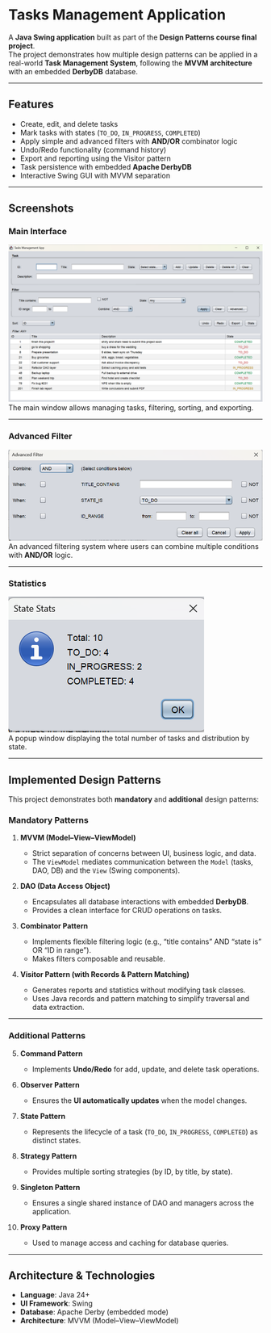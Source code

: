 # Tasks Management Application

A **Java Swing application** built as part of the **Design Patterns course final project**.  
The project demonstrates how multiple design patterns can be applied in a real-world **Task Management System**, following the **MVVM architecture** with an embedded **DerbyDB** database.

---

## Features

- Create, edit, and delete tasks
- Mark tasks with states (`TO_DO`, `IN_PROGRESS`, `COMPLETED`)
- Apply simple and advanced filters with **AND/OR** combinator logic
- Undo/Redo functionality (command history)
- Export and reporting using the Visitor pattern
- Task persistence with embedded **Apache DerbyDB**
- Interactive Swing GUI with MVVM separation

---

## Screenshots

### Main Interface
![main screen.png](main%20screen.png)  
The main window allows managing tasks, filtering, sorting, and exporting.

---

### Advanced Filter
![advanved filter.png](advanved%20filter.png)  
An advanced filtering system where users can combine multiple conditions with **AND/OR** logic.

---

### Statistics
![state popup.png](state%20popup.png)  
A popup window displaying the total number of tasks and distribution by state.

---

## Implemented Design Patterns

This project demonstrates both **mandatory** and **additional** design patterns:

### Mandatory Patterns
1. **MVVM (Model–View–ViewModel)**
    - Strict separation of concerns between UI, business logic, and data.
    - The `ViewModel` mediates communication between the `Model` (tasks, DAO, DB) and the `View` (Swing components).

2. **DAO (Data Access Object)**
    - Encapsulates all database interactions with embedded **DerbyDB**.
    - Provides a clean interface for CRUD operations on tasks.

3. **Combinator Pattern**
    - Implements flexible filtering logic (e.g., “title contains” AND “state is” OR “ID in range”).
    - Makes filters composable and reusable.

4. **Visitor Pattern (with Records & Pattern Matching)**
    - Generates reports and statistics without modifying task classes.
    - Uses Java records and pattern matching to simplify traversal and data extraction.

---

### Additional Patterns
5. **Command Pattern**
    - Implements **Undo/Redo** for add, update, and delete task operations.

6. **Observer Pattern**
    - Ensures the **UI automatically updates** when the model changes.

7. **State Pattern**
    - Represents the lifecycle of a task (`TO_DO`, `IN_PROGRESS`, `COMPLETED`) as distinct states.

8. **Strategy Pattern**
    - Provides multiple sorting strategies (by ID, by title, by state).

9. **Singleton Pattern**
    - Ensures a single shared instance of DAO and managers across the application.

10. **Proxy Pattern**
    - Used to manage access and caching for database queries.

---

## Architecture & Technologies

- **Language**: Java 24+
- **UI Framework**: Swing
- **Database**: Apache Derby (embedded mode)
- **Architecture**: MVVM (Model–View–ViewModel)
